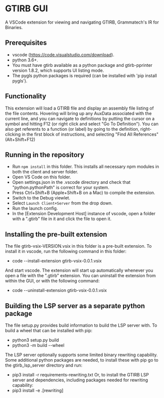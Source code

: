 # GTIRB GUI

A VSCode extension for viewing and navigating GTIRB, Grammatech's IR for Binaries.

## Prerequisites

- vscode (https://code.visualstudio.com/download).
- python 3.6+.
- You must have gtirb available as a python package and gtirb-pprinter version 1.8.2, which supports UI listing mode.
- The pygls python packages is required (can be installed with 'pip install pygls').

## Functionality

This extension will load a GTIRB file and display an assembly file listing of the file contents. Hovering will bring up any AuxData associated with the current line, and you can navigate to definitions by putting the cursor on a symbol and hitting F12 (or right click and select "Go To Definition").  You can also get referents to a function (or label) by going to the definition, right-clicking in the first block of instructions, and selecting "Find All References" (Alt+Shift+F12)

## Running in the repository

- Run `npm install` in this folder. This installs all necessary npm modules in both the client and server folder.
- Open VS Code on this folder.
- Open settings.json in the .vscode directory and check that "python.pythonPath" is correct for your system.
- Press Ctrl+Shift+B (Apple+Shift+B on a Mac) to compile the extension.
- Switch to the Debug viewlet.
- Select `Launch Client+Server` from the drop down.
- Run the launch config.
- In the [Extension Development Host] instance of vscode, open a folder with a ".gtirb" file in it and click the file to open it.

## Installing the pre-built extension

The file gtirb-vsix-VERSION.vsix in this folder is a pre-built extension.  To install it in vscode, run the following command in this folder:
- code --install-extension gtirb-vsix-0.0.1.vsix

And start vscode. The extension will start up automatically whenever you open a file with the ".gtirb" extension. You can uninstall the extension from within the GUI, or with the following command:
- code --uninstall-extension gtirb-vsix-0.0.1.vsix


## Building the LSP server as a separate python package

The file setup.py provides build information to build the LSP server with. To build a wheel that can be installed with pip:
- python3 setup.py build
- python3 -m build --wheel

The LSP server optionally supports some limited binary rewriting capability. Some additional python packages are needed, to install these with pip go to the gtirb_lsp_server directory and run:
- pip3 install -r requirements-rewriting.txt
Or, to install the GTIRB LSP server and dependencies, including packages needed for rewriting capability:
- pip3 install -e .[rewriting]

